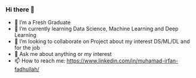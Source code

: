 ### Hi there 👋
- 🔭 I’m a Fresh Graduate
- 🌱 I’m currently learning Data Science, Machine Learning and Deep Learning
- 👯 I’m looking to collaborate on Project about my interest DS/ML/DL and for the job
- 💬 Ask me about anything or my interest
- 📫 How to reach me: https://www.linkedin.com/in/muhamad-irfan-fadhullah/

<!--
**irfanfadhullah/irfanfadhullah** is a ✨ _special_ ✨ repository because its `README.md` (this file) appears on your GitHub profile.

Here are some ideas to get you started:

- 🔭 I’m a Fresh Graduate
- 🌱 I’m currently learning Data Science, Machine Learning and Deep Learning
- 👯 I’m looking to collaborate on Project about my interest DS/ML/DL and for the job
- 💬 Ask me about anything or my interest
- 📫 How to reach me: https://www.linkedin.com/in/muhamad-irfan-fadhullah/
-->

